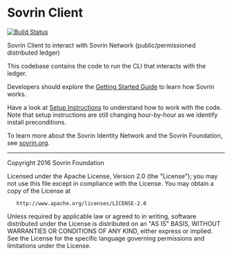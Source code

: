 # Sovrin Client    

[![Build Status](https://jenkins.evernym.com/buildStatus/icon?job=Sovrin%20Client/master)](https://jenkins.evernym.com/job/Sovrin%20Client/job/master/)    

Sovrin Client to interact with Sovrin Network (public/permissioned distributed ledger)

This codebase contains the code to run the CLI that interacts with the ledger.

Developers should explore the [Getting Started Guide](https://github.com/sovrin-foundation/sovrin-client/blob/master/getting-started.md) to learn how Sovrin works.

Have a look at [Setup Instructions](https://github.com/sovrin-foundation/sovrin-client/blob/master/setup.md)
to understand how to work with the code. Note that setup instructions are still changing hour-by-hour as we identify install preconditions.

To learn more about the Sovrin Identity Network and the Sovrin Foundation, see [sovrin.org](https://www.sovrin.org).

----
   Copyright 2016 Sovrin Foundation

   Licensed under the Apache License, Version 2.0 (the "License");
   you may not use this file except in compliance with the License.
   You may obtain a copy of the License at

       http://www.apache.org/licenses/LICENSE-2.0

   Unless required by applicable law or agreed to in writing, software
   distributed under the License is distributed on an "AS IS" BASIS,
   WITHOUT WARRANTIES OR CONDITIONS OF ANY KIND, either express or implied.
   See the License for the specific language governing permissions and
   limitations under the License.

